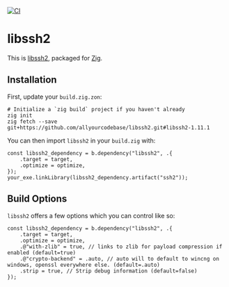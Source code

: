 [![CI](https://github.com/allyourcodebase/libssh2/actions/workflows/ci.yaml/badge.svg)](https://github.com/allyourcodebase/libssh2/actions)

# libssh2

This is [libssh2](https://github.com/libssh2/libssh2), packaged for [Zig](https://ziglang.org/).

## Installation

First, update your `build.zig.zon`:

```
# Initialize a `zig build` project if you haven't already
zig init
zig fetch --save git+https://github.com/allyourcodebase/libssh2.git#libssh2-1.11.1
```

You can then import `libssh2` in your `build.zig` with:

```zig
const libssh2_dependency = b.dependency("libssh2", .{
    .target = target,
    .optimize = optimize,
});
your_exe.linkLibrary(libssh2_dependency.artifact("ssh2"));
```

## Build Options

`libssh2` offers a few options which you can control like so:

```zig
const libssh2_dependency = b.dependency("libssh2", .{
    .target = target,
    .optimize = optimize,
    .@"with-zlib" = true, // links to zlib for payload compression if enabled (default=true)
    .@"crypto-backend" = .auto, // auto will to default to wincng on windows, openssl everywhere else. (default=.auto)
    .strip = true, // Strip debug information (default=false)
});
```

```

```
